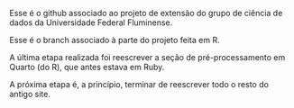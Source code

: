 Esse é o github associado ao projeto de extensão do grupo de ciência de dados da Universidade Federal Fluminense.

Esse é o branch associado à parte do projeto feita em R.

A última etapa realizada foi reescrever a seção de pré-processamento em Quarto (do R), que antes estava em Ruby.

A próxima etapa é, a princípio, terminar de reescrever todo o resto do antigo site.
